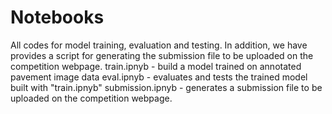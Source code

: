# Notebooks
All codes for model training, evaluation and testing. In addition, we have provides a script for generating the submission file to be uploaded on the competition webpage. 
train.ipnyb - build a model trained on annotated pavement image data
eval.ipnyb - evaluates and tests the trained model built with "train.ipnyb"
submission.ipnyb - generates a submission file to be uploaded on the competition webpage. 

